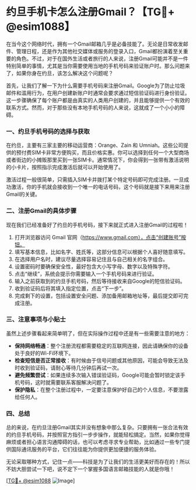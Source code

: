 # 约旦手机卡怎么注册Gmail？【TG💪+ @esim1088】

在当今这个网络时代，拥有一个Gmail邮箱几乎是必备技能了。无论是日常收发邮件、管理日程，还是作为其他社交媒体或服务的登录入口，Gmail都扮演着至关重要的角色。不过，对于在国外生活或者旅行的人来说，注册Gmail可能并不是一件特别简单的事情，尤其是当你需要使用当地的手机号码来验证账户时。那么问题来了，如果你身在约旦，该怎么解决这个问题呢？

首先，让我们了解一下为什么需要手机号码来注册Gmail。Google为了防止垃圾邮件和滥用行为，在用户创建新账户时通常会要求通过短信验证码进行身份验证。这一步骤确保了每个账户都是由真实的人类用户创建的，并且能够提供一个有效的联系方式。然而，对于那些没有本地手机号码的人来说，这就成了一个小小的障碍。

### 一、约旦手机号码的选择与获取

在约旦，主要有三家主要的移动运营商：Orange、Zain 和 Umniah。这些公司提供的预付费SIM卡非常方便购买，而且价格实惠。你可以选择到任何一个大型商场或者街边的小摊贩那里买到一张SIM卡。通常情况下，你会得到一张带有激活说明的小卡片，按照指示完成激活后就可以开始使用了。

激活过程一般很简单，只需插入SIM卡并拨打某个特定号码即可完成注册。一旦成功激活，你的手机就会接收到一个唯一的电话号码，这个号码就是接下来用来注册Gmail的关键。

### 二、注册Gmail的具体步骤

现在我们已经准备好了约旦的手机号码，接下来就正式进入注册Gmail的过程啦！

1. 打开浏览器访问 Gmail 官网（https://www.gmail.com），点击“创建账号”按钮。
2. 填写基本信息，比如名字、姓氏等，这部分信息可以根据个人喜好随意填写。
3. 在选择用户名时，建议尽量选择容易记住且与自己相关的名字组合。
4. 设置密码时要确保安全性，最好包含大小写字母、数字以及特殊字符。
5. 点击“继续”，系统会提示你需要输入一个手机号码来进行验证。
6. 输入之前获取到的约旦手机号码，然后等待接收来自Google的短信验证码。
7. 收到验证码后将其填入指定位置，点击“下一步”。
8. 完成剩下的设置，包括设置安全问题、添加备用邮箱地址等，最后提交即可完成注册。

### 三、注意事项与小贴士

虽然上述步骤看起来简单明了，但在实际操作过程中还是有一些需要注意的地方：

- **保持网络畅通**：整个注册流程都需要稳定的互联网连接，因此请确保你的设备处于良好的Wi-Fi环境下。
- **检查短信是否正常接收**：有时候由于信号问题或其他原因，可能会导致无法及时收到验证码，请耐心等待几分钟后再试一次。
- **避免频繁尝试**：如果连续多次输入错误验证码，Google可能会暂时锁定该手机号码，这时就需要联系客服解决问题了。
- **保护隐私**：在整个注册过程中，一定要注意保护好自己的个人信息，不要泄露给任何人。

### 四、总结

总的来说，在约旦注册Gmail其实并没有想象中那么复杂。只要拥有一张合法有效的约旦手机号码，并按照官方指引一步步操作，就能轻松搞定。当然，如果你觉得麻烦或者担心语言沟通障碍的话，也可以考虑寻求专业帮助，比如通过一些专门提供国际通讯服务的平台，它们往往能为你提供更加便捷的服务体验。

无论采取哪种方式，记住一点——科技是为了让我们的生活更美好而存在的！所以不妨大胆尝试一下吧，说不定下一个掌握多国语言邮箱技能的人就是你哦！

[[TG💪+ @esim1088](https://t.me/s/esim1088) ![Image](https://i.postimg.cc/4NQfJmqS/Snipaste-2025-05-13-00-14-12.png)]